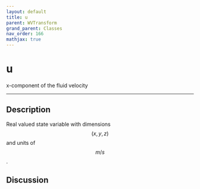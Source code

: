 ```yaml
---
layout: default
title: u
parent: WVTransform
grand_parent: Classes
nav_order: 166
mathjax: true
---
```


#  u

x-component of the fluid velocity


---

## Description
Real valued state variable with dimensions $$(x,y,z)$$ and units of $$m/s$$.

## Discussion


